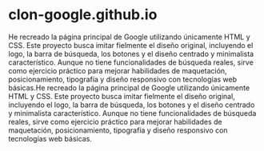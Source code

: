 # clon-google.github.io

He recreado la página principal de Google utilizando únicamente HTML y CSS. Este proyecto busca imitar fielmente el diseño original, incluyendo el logo, la barra de búsqueda, los botones y el diseño centrado y minimalista característico. Aunque no tiene funcionalidades de búsqueda reales, sirve como ejercicio práctico para mejorar habilidades de maquetación, posicionamiento, tipografía y diseño responsivo con tecnologías web básicas.He recreado la página principal de Google utilizando únicamente HTML y CSS. Este proyecto busca imitar fielmente el diseño original, incluyendo el logo, la barra de búsqueda, los botones y el diseño centrado y minimalista característico. Aunque no tiene funcionalidades de búsqueda reales, sirve como ejercicio práctico para mejorar habilidades de maquetación, posicionamiento, tipografía y diseño responsivo con tecnologías web básicas.
